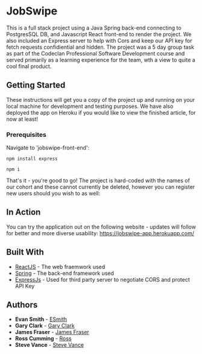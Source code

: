 # JobSwipe
This is a full stack project using a Java Spring back-end connecting to PostgresSQL DB, and Javascript React front-end to render the project. We also included an Express server to help with Cors and keep our API key for fetch requests confidiential and hidden. The project was a 5 day group task as part of the Codeclan Professional Software Development course and served primarily as a learning experience for the team, wth a view to quite a cool final product.

## Getting Started
These instructions will get you a copy of the project up and running on your local machine for development and testing purposes. We have also deployed the app on Heroku if you would like to view the finished article, for now at least!

### Prerequisites
Navigate to 'jobswipe-front-end':
```
npm install express
```

```
npm i
```

That's it - you're good to go! The project is hard-coded with the names of our cohort and these cannot currently be deleted, however you can register new users should you wish to as well:

## In Action
You can try the application out on the following website - updates will follow for better and more diverse usability: https://jobswipe-app.herokuapp.com/

## Built With
* [ReactJS](https://reactjs.org/) - The web fraemwork used
* [Spring](https://spring.io/) - The back-end framework used
* [ExpressJs](https://expressjs.com/) - Used for third party server to negotiate CORS and protect API Key

## Authors
* **Evan Smith** - [ESmith](https://github.com/smithevan)
* **Gary Clark** - [Gary Clark](https://github.com/Gclark04432)
* **James Fraser** - [James Fraser](https://github.com/jimbob68)
* **Ross Cumming** - [Ross](https://github.com/rosscumming)
* **Steve Vance** - [Steve Vance](https://github.com/StevieV1903)

